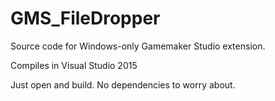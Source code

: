 # GMS_FileDropper
Source code for Windows-only Gamemaker Studio extension.

Compiles in Visual Studio 2015

Just open and build. No dependencies to worry about.
